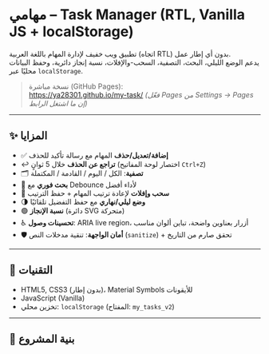 # مهامي – Task Manager (RTL, Vanilla JS + localStorage)

تطبيق ويب خفيف لإدارة المهام باللغة العربية (اتجاه RTL) بدون أي إطار عمل.  
يدعم الوضع الليلي، البحث، التصفية، السحب-والإفلات، نسبة إنجاز دائرية، وحفظ البيانات محليًا عبر `localStorage`.

> نسخة مباشرة (GitHub Pages):  
> https://ya28301.github.io/my-task/  *(فعّل Pages من Settings → Pages إن ما اشتغل الرابط)*

---

## ✨ المزايا

- ✅ **إضافة/تعديل/حذف** المهام مع رسالة تأكيد للحذف  
- ↩️ **تراجع عن الحذف** خلال 5 ثوانٍ (اختصار لوحة المفاتيح `Ctrl+Z`)  
- 🗂️ **تصفية**: الكل / اليوم / القادمة / المكتملة  
- 🔎 **بحث فوري** مع Debounce لأداء أفضل  
- 🔁 **سحب وإفلات** لإعادة ترتيب المهام + حفظ الترتيب  
- 🌗 **وضع ليلي/نهاري** مع حفظ التفضيل تلقائيًا  
- 🟢 **نسبة الإنجاز** (دائرة SVG متحركة)  
- ♿ **تحسينات وصول**: ARIA live region، أزرار بعناوين واضحة، تباين ألوان مناسب  
- 🛡️ **أمان الواجهة**: تنقية مدخلات النص (`sanitize`) + تحقق صارم من التاريخ

---

## 🧱 التقنيات

- HTML5, CSS3 (بدون إطار)، Material Symbols للأيقونات  
- JavaScript (Vanilla)  
- تخزين محلي: `localStorage` (المفتاح: `my_tasks_v2`)

---

## 📁 بنية المشروع

